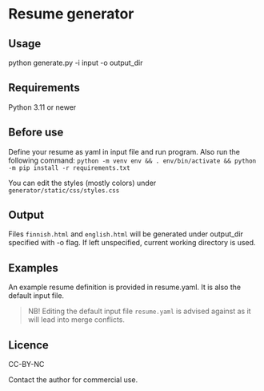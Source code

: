 # Resume generator

## Usage

python generate.py -i input -o output_dir

## Requirements

Python 3.11 or newer

## Before use

Define your resume as yaml in input file and run program.
Also run the following command: `python -m venv env && . env/bin/activate && python -m pip install -r requirements.txt`

You can edit the styles (mostly colors) under `generator/static/css/styles.css`

## Output

Files `finnish.html` and `english.html` will be generated under output_dir
specified with -o flag. If left unspecified, current working directory is used.

## Examples

An example resume definition is provided in resume.yaml.
It is also the default input file.

> NB! Editing the default input file `resume.yaml` is advised against as it will lead into merge conflicts.

## Licence

CC-BY-NC

Contact the author for commercial use.
